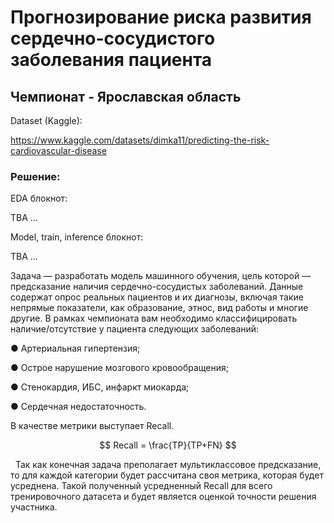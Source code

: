 # Прогнозирование риска развития сердечно-сосудистого заболевания пациента
## Чемпионат - Ярославская область

Dataset (Kaggle):

https://www.kaggle.com/datasets/dimka11/predicting-the-risk-cardiovascular-disease

### Решение:

EDA блокнот:

TBA ...

Model, train, inference блокнот:

TBA ...


Задача — разработать модель машинного обучения, цель которой —
предсказание наличия сердечно-сосудистых заболеваний. Данные
содержат опрос реальных пациентов и их диагнозы, включая такие
непрямые показатели, как образование, этнос, вид работы и многие другие.
В рамках чемпионата вам необходимо классифицировать
наличие/отсутствие у пациента следующих заболеваний:

● Артериальная гипертензия;

● Острое нарушение мозгового кровообращения;

● Стенокардия, ИБС, инфаркт миокарда;

● Сердечная недостаточность.

В качестве метрики выступает Recall.


$$ Recall = \frac{TP}{TP+FN}  $$

&nbsp; Так как конечная задача преполагает мультиклассовое предсказание,
то для каждой категории будет рассчитана своя метрика, которая будет
усреднена. Такой полученный усредненный Recall для всего
тренировочного датасета и будет является оценкой точности решения
участника.
